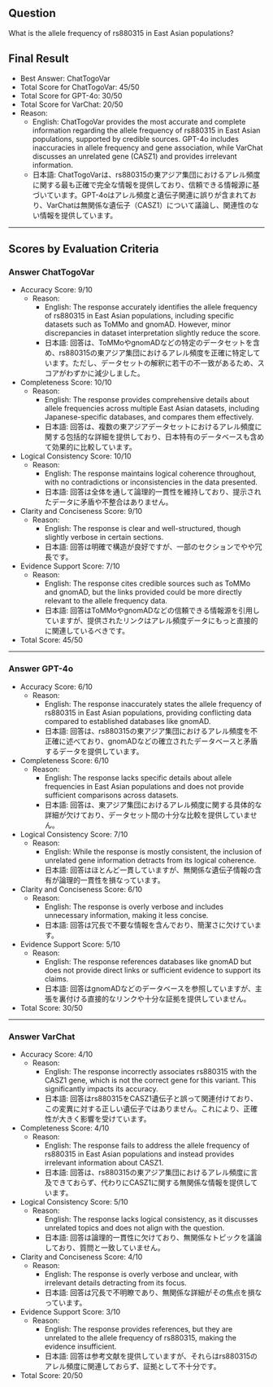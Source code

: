 ## Question

What is the allele frequency of rs880315 in East Asian populations?

## Final Result

- Best Answer: ChatTogoVar
- Total Score for ChatTogoVar: 45/50
- Total Score for GPT-4o: 30/50
- Total Score for VarChat: 20/50
- Reason:
  - English: ChatTogoVar provides the most accurate and complete information regarding the allele frequency of rs880315 in East Asian populations, supported by credible sources. GPT-4o includes inaccuracies in allele frequency and gene association, while VarChat discusses an unrelated gene (CASZ1) and provides irrelevant information.
  - 日本語: ChatTogoVarは、rs880315の東アジア集団におけるアレル頻度に関する最も正確で完全な情報を提供しており、信頼できる情報源に基づいています。GPT-4oはアレル頻度と遺伝子関連に誤りが含まれており、VarChatは無関係な遺伝子（CASZ1）について議論し、関連性のない情報を提供しています。

---

## Scores by Evaluation Criteria

### Answer ChatTogoVar
- Accuracy Score: 9/10
  - Reason: 
    - English: The response accurately identifies the allele frequency of rs880315 in East Asian populations, including specific datasets such as ToMMo and gnomAD. However, minor discrepancies in dataset interpretation slightly reduce the score.
    - 日本語: 回答は、ToMMoやgnomADなどの特定のデータセットを含め、rs880315の東アジア集団におけるアレル頻度を正確に特定しています。ただし、データセットの解釈に若干の不一致があるため、スコアがわずかに減少しました。
- Completeness Score: 10/10
  - Reason: 
    - English: The response provides comprehensive details about allele frequencies across multiple East Asian datasets, including Japanese-specific databases, and compares them effectively.
    - 日本語: 回答は、複数の東アジアデータセットにおけるアレル頻度に関する包括的な詳細を提供しており、日本特有のデータベースも含めて効果的に比較しています。
- Logical Consistency Score: 10/10
  - Reason: 
    - English: The response maintains logical coherence throughout, with no contradictions or inconsistencies in the data presented.
    - 日本語: 回答は全体を通して論理的一貫性を維持しており、提示されたデータに矛盾や不整合はありません。
- Clarity and Conciseness Score: 9/10
  - Reason: 
    - English: The response is clear and well-structured, though slightly verbose in certain sections.
    - 日本語: 回答は明確で構造が良好ですが、一部のセクションでやや冗長です。
- Evidence Support Score: 7/10
  - Reason: 
    - English: The response cites credible sources such as ToMMo and gnomAD, but the links provided could be more directly relevant to the allele frequency data.
    - 日本語: 回答はToMMoやgnomADなどの信頼できる情報源を引用していますが、提供されたリンクはアレル頻度データにもっと直接的に関連しているべきです。
- Total Score: 45/50

---

### Answer GPT-4o
- Accuracy Score: 6/10
  - Reason: 
    - English: The response inaccurately states the allele frequency of rs880315 in East Asian populations, providing conflicting data compared to established databases like gnomAD.
    - 日本語: 回答は、rs880315の東アジア集団におけるアレル頻度を不正確に述べており、gnomADなどの確立されたデータベースと矛盾するデータを提供しています。
- Completeness Score: 6/10
  - Reason: 
    - English: The response lacks specific details about allele frequencies in East Asian populations and does not provide sufficient comparisons across datasets.
    - 日本語: 回答は、東アジア集団におけるアレル頻度に関する具体的な詳細が欠けており、データセット間の十分な比較を提供していません。
- Logical Consistency Score: 7/10
  - Reason: 
    - English: While the response is mostly consistent, the inclusion of unrelated gene information detracts from its logical coherence.
    - 日本語: 回答はほとんど一貫していますが、無関係な遺伝子情報の含有が論理的一貫性を損なっています。
- Clarity and Conciseness Score: 6/10
  - Reason: 
    - English: The response is overly verbose and includes unnecessary information, making it less concise.
    - 日本語: 回答は冗長で不要な情報を含んでおり、簡潔さに欠けています。
- Evidence Support Score: 5/10
  - Reason: 
    - English: The response references databases like gnomAD but does not provide direct links or sufficient evidence to support its claims.
    - 日本語: 回答はgnomADなどのデータベースを参照していますが、主張を裏付ける直接的なリンクや十分な証拠を提供していません。
- Total Score: 30/50

---

### Answer VarChat
- Accuracy Score: 4/10
  - Reason: 
    - English: The response incorrectly associates rs880315 with the CASZ1 gene, which is not the correct gene for this variant. This significantly impacts its accuracy.
    - 日本語: 回答はrs880315をCASZ1遺伝子と誤って関連付けており、この変異に対する正しい遺伝子ではありません。これにより、正確性が大きく影響を受けています。
- Completeness Score: 4/10
  - Reason: 
    - English: The response fails to address the allele frequency of rs880315 in East Asian populations and instead provides irrelevant information about CASZ1.
    - 日本語: 回答は、rs880315の東アジア集団におけるアレル頻度に言及できておらず、代わりにCASZ1に関する無関係な情報を提供しています。
- Logical Consistency Score: 5/10
  - Reason: 
    - English: The response lacks logical consistency, as it discusses unrelated topics and does not align with the question.
    - 日本語: 回答は論理的一貫性に欠けており、無関係なトピックを議論しており、質問と一致していません。
- Clarity and Conciseness Score: 4/10
  - Reason: 
    - English: The response is overly verbose and unclear, with irrelevant details detracting from its focus.
    - 日本語: 回答は冗長で不明瞭であり、無関係な詳細がその焦点を損なっています。
- Evidence Support Score: 3/10
  - Reason: 
    - English: The response provides references, but they are unrelated to the allele frequency of rs880315, making the evidence insufficient.
    - 日本語: 回答は参考文献を提供していますが、それらはrs880315のアレル頻度に関連しておらず、証拠として不十分です。
- Total Score: 20/50